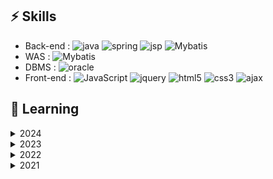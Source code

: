 ## ⚡ Skills
- Back-end :
![java](https://img.shields.io/badge/Java-ED8B00?style=for-the-badge&logo=openjdk&logoColor=white)
![spring](https://img.shields.io/badge/Spring-6DB33F?style=for-the-badge&logo=spring&logoColor=white)
![jsp](https://img.shields.io/badge/JSP-ED8B00?style=for-the-badge&logo=jsp&logoColor=white)
![Mybatis](https://img.shields.io/badge/Mybatis-F80000?style=for-the-badge&logo=&logoColor=white)
- WAS : 
![Mybatis](https://img.shields.io/badge/Apache_Tomcat_9.0-6DB33F?style=for-the-badge&logo=&logoColor=white)
- DBMS : 
![oracle](https://img.shields.io/badge/Oracle-F80000?style=for-the-badge&logo=Oracle&logoColor=white)
- Front-end : 
![JavaScript](https://img.shields.io/badge/JavaScript-F7DF1E?style=for-the-badge&logo=JavaScript&logoColor=white)
![jquery](https://img.shields.io/badge/jQuery-0769AD?style=for-the-badge&logo=jquery&logoColor=white)
![html5](https://img.shields.io/badge/HTML5-E34F26?style=for-the-badge&logo=html5&logoColor=white)
![css3](https://img.shields.io/badge/CSS3-1572B6?style=for-the-badge&logo=css3&logoColor=white)
![ajax](https://img.shields.io/badge/ajax-1572B6?style=for-the-badge&logo=ajax&logoColor=white)




## 🌱 Learning

<details>
<summary>2024</summary>

- 자바기반 공공데이터 융합 개발자 양성과정 / KH정보교육원
- 왕초보를 위한 C언어 / KH정보교육원
- 김영한의 실전자바 / 인프런
    - 스프링 (입문, 기본편)
    - 자바 (입문, 기본, 중급 1&2편)

</details>

<details>
<summary>2023</summary>

- 100 Days of Code: the Complete Python Pro Bootcamp / Udemy
    - Python
    - GUI desktop App
    - Web Scraping
    - Web Automation
    - Web Development(Flask)
    - Data Analysis

</details>

<details>
<summary>2022</summary>

- Legacy JavaScript Algorithms and Data Structure / freeCodeCamp
    - JavaScript

</details>

<details>
<summary>2021</summary>

- Responsive Web Design / freeCodeCamp
    - HTML5, CSS

</details>